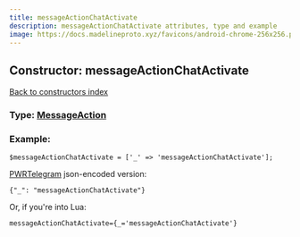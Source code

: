 ```yaml
---
title: messageActionChatActivate
description: messageActionChatActivate attributes, type and example
image: https://docs.madelineproto.xyz/favicons/android-chrome-256x256.png
---
```

## Constructor: messageActionChatActivate  
[Back to constructors index](index.md)






### Type: [MessageAction](../types/MessageAction.md)


### Example:

```
$messageActionChatActivate = ['_' => 'messageActionChatActivate'];
```  

[PWRTelegram](https://pwrtelegram.xyz) json-encoded version:

```
{"_": "messageActionChatActivate"}
```


Or, if you're into Lua:  


```
messageActionChatActivate={_='messageActionChatActivate'}

```


